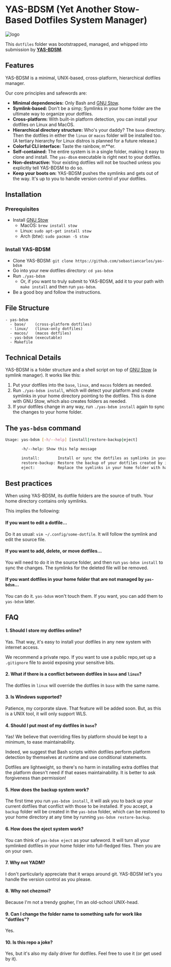 # YAS-BDSM (Yet Another Stow-Based Dotfiles System Manager)

![logo](https://github.com/sebastiancarlos/yas-bdsm/assets/88276600/00f53156-8fc3-4eea-b09f-6129db56eb88)

This `dotfiles` folder was bootstrapped, managed, and whipped into submission by **[YAS-BDSM](https://github.com/sebastiancarlos/yas-bdsm)**.

## Features

YAS-BDSM is a minimal, UNIX-based, cross-platform, hierarchical dotfiles manager.

Our core principles and safewords are:

- **Minimal dependencies:** Only Bash and [GNU Stow](https://www.gnu.org/software/stow/).
- **Symlink-based:** Don't be a simp; Symlinks in your home folder
  are the ultimate way to organize your dotfiles.
- **Cross-platform:** With built-in platform detection, you can install your
  dotfiles on Linux and MacOS.
- **Hierarchical directory structure:** Who's your daddy? The `base` directory.
  Then the dotfiles in either the `linux` or `macos` folder will be installed
  too. (A tertiary hierarchy for Linux distros is planned for a future release.)
- **Colorful CLI interface:** Taste the rainbow, m\*\*er.
- **Self-contained:** The entire system is in a single folder, making it easy to
  clone and install. The `yas-dbsm` executable is right next to your dotfiles.
- **Non-destructive:** Your existing dotfiles will not be touched unless you
  explicitly tell YAS-BDSM to do so.
- **Keep your boots on:** YAS-BDSM pushes the symlinks and gets out of the
  way. It's up to you to handle version control of your dotfiles.

## Installation

### Prerequisites

- Install [GNU Stow](https://www.gnu.org/software/stow/)
  - MacOS: `brew install stow`
  - Linux: `sudo apt-get install stow`
  - Arch (btw): `sudo pacman -S stow`

### Install YAS-BDSM

- Clone YAS-BDSM: `git clone https://github.com/sebastiancarlos/yas-bdsm`
- Go into your new dotfiles directory: `cd yas-bdsm`
- Run `./yas-bdsm`
  - Or, if you want to truly submit to YAS-BDSM, add it to your path with `make
    install` and then run `yas-bdsm`.
- Be a good boy and follow the instructions.

## File Structure

```
- yas-bdsm
  - base/    (cross-platform dotfiles)
  - linux/   (linux-only dotfiles)
  - macos/   (macos dotfiles)
  - yas-bdsm (executable)
  - Makefile
```

## Technical Details

YAS-BDSM is a folder structure and a shell script on top of [GNU Stow](https://www.gnu.org/software/stow/) (a symlink manager). It works like this:

1. Put your dotfiles into the `base`, `linux`, and `macos` folders as needed.
2. Run `./yas-bdsm install`, which will detect your platform and create
   symlinks in your home directory pointing to the dotfiles. This is done with
   GNU Stow, which also creates folders as needed.
3. If your dotfiles change in any way, run `./yas-bdsm install` again to sync
   the changes to your home folder.

## The `yas-bdsm` command

```bash
Usage: yas-bdsm [-h/--help] [install|restore-backup|eject]

       -h/--help: Show this help message

       install:        Install or sync the dotfiles as symlinks in your home folder.
       restore-backup: Restore the backup of your dotfiles created by install.
       eject:          Replace the symlinks in your home folder with hard copies.
```

## Best practices

When using YAS-BDSM, its dotfile folders are the source of truth. Your home directory contains only symlinks.

This implies the following:

#### If you want to edit a dotfile...
Do it as usual: `vim ~/.config/some-dotfile`. It will follow the symlink and edit the source file.

#### If you want to add, delete, or move dotfiles...
You will need to do it in the source folder, and then run `yas-bdsm install` to sync the changes. The symlinks for the deleted file will be removed.

#### If you want dotfiles in your home folder that are not managed by `yas-bdsm`...

You can do it. `yas-bdsm` won't touch them. If you want, you can add them to `yas-bdsm` later.

## FAQ

#### 1. Should I store my dotfiles online?

Yas. That way, it's easy to install your dotfiles in any new system with internet access.

We recommend a private repo. If you want to use a public repo,set up a
`.gitignore` file to avoid exposing your sensitive bits.

#### 2. What if there is a conflict between dotfiles in `base` and `linux`?

The dotfiles in `linux` will override the dotfiles in `base` with the same name.

#### 3. Is Windows supported?

Patience, my corporate slave. That feature will be added soon. But, as this is a UNIX tool, it will only support WLS.

#### 4. Should I put most of my dotfiles in `base`?

Yas! We believe that overriding files by platform should be kept to a minimum, to ease maintainability. 

Indeed, we suggest that Bash scripts within dotfiles perform platform detection by themselves at runtime and use conditional statements.

Dotfiles are lightweight, so there's no harm in installing extra dotfiles that the platform doesn't need if that eases maintainability. It is better to ask forgiveness than permission!

#### 5. How does the backup system work?

The first time you run `yas-bdsm install`, it will ask you to back up your current dotfiles that conflict with those to be installed. If you accept, a `backup` folder will be created in the `yas-bdsm` folder, which can be restored to your home directory at any time by running `yas-bdsm restore-backup`.

#### 6. How does the eject system work?

You can think of `yas-bdsm eject` as your safeword. It will turn all your symlinked dotfiles in your home folder into full-fledged files. Then you are on your own.

#### 7. Why not YADM?

I don't particularly appreciate that it wraps around git. YAS-BDSM let's you handle the version control as you please.

#### 8. Why not chezmoi?

Because I'm not a trendy gopher, I'm an old-school UNIX-head.

#### 9. Can I change the folder name to something safe for work like "dotfiles"?

Yes.

#### 10. Is this repo a joke?

Yes, but it's also my daily driver for dotfiles. Feel free to use it (or get used by it).

